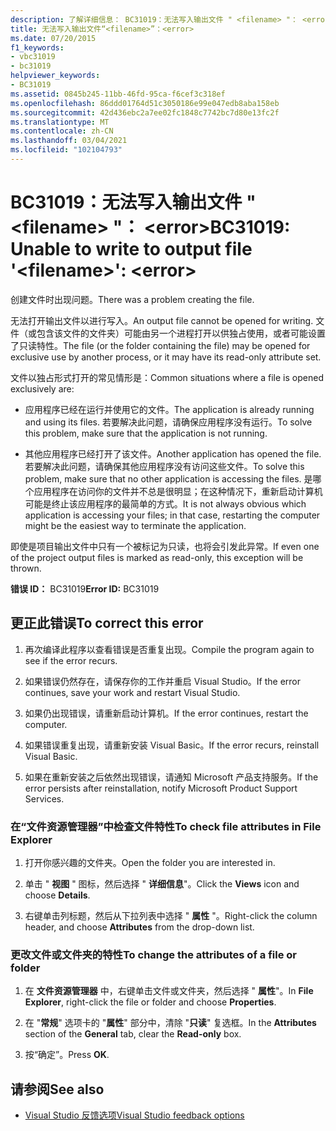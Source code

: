 ```yaml
---
description: 了解详细信息： BC31019：无法写入输出文件 " <filename> "： <error>
title: 无法写入输出文件“<filename>”：<error>
ms.date: 07/20/2015
f1_keywords:
- vbc31019
- bc31019
helpviewer_keywords:
- BC31019
ms.assetid: 0845b245-11bb-46fd-95ca-f6cef3c318ef
ms.openlocfilehash: 86ddd01764d51c3050186e99e047edb8aba158eb
ms.sourcegitcommit: 42d436ebc2a7ee02fc1848c7742bc7d80e13fc2f
ms.translationtype: MT
ms.contentlocale: zh-CN
ms.lasthandoff: 03/04/2021
ms.locfileid: "102104793"
---
```

# <a name="bc31019-unable-to-write-to-output-file-filename-error"></a><span data-ttu-id="0772f-103">BC31019：无法写入输出文件 " \<filename> "： \<error></span><span class="sxs-lookup"><span data-stu-id="0772f-103">BC31019: Unable to write to output file '\<filename>': \<error></span></span>

<span data-ttu-id="0772f-104">创建文件时出现问题。</span><span class="sxs-lookup"><span data-stu-id="0772f-104">There was a problem creating the file.</span></span>

 <span data-ttu-id="0772f-105">无法打开输出文件以进行写入。</span><span class="sxs-lookup"><span data-stu-id="0772f-105">An output file cannot be opened for writing.</span></span> <span data-ttu-id="0772f-106">文件（或包含该文件的文件夹）可能由另一个进程打开以供独占使用，或者可能设置了只读特性。</span><span class="sxs-lookup"><span data-stu-id="0772f-106">The file (or the folder containing the file) may be opened for exclusive use by another process, or it may have its read-only attribute set.</span></span>

 <span data-ttu-id="0772f-107">文件以独占形式打开的常见情形是：</span><span class="sxs-lookup"><span data-stu-id="0772f-107">Common situations where a file is opened exclusively are:</span></span>

- <span data-ttu-id="0772f-108">应用程序已经在运行并使用它的文件。</span><span class="sxs-lookup"><span data-stu-id="0772f-108">The application is already running and using its files.</span></span> <span data-ttu-id="0772f-109">若要解决此问题，请确保应用程序没有运行。</span><span class="sxs-lookup"><span data-stu-id="0772f-109">To solve this problem, make sure that the application is not running.</span></span>

- <span data-ttu-id="0772f-110">其他应用程序已经打开了该文件。</span><span class="sxs-lookup"><span data-stu-id="0772f-110">Another application has opened the file.</span></span> <span data-ttu-id="0772f-111">若要解决此问题，请确保其他应用程序没有访问这些文件。</span><span class="sxs-lookup"><span data-stu-id="0772f-111">To solve this problem, make sure that no other application is accessing the files.</span></span> <span data-ttu-id="0772f-112">是哪个应用程序在访问你的文件并不总是很明显；在这种情况下，重新启动计算机可能是终止该应用程序的最简单的方式。</span><span class="sxs-lookup"><span data-stu-id="0772f-112">It is not always obvious which application is accessing your files; in that case, restarting the computer might be the easiest way to terminate the application.</span></span>

 <span data-ttu-id="0772f-113">即使是项目输出文件中只有一个被标记为只读，也将会引发此异常。</span><span class="sxs-lookup"><span data-stu-id="0772f-113">If even one of the project output files is marked as read-only, this exception will be thrown.</span></span>

 <span data-ttu-id="0772f-114">**错误 ID：** BC31019</span><span class="sxs-lookup"><span data-stu-id="0772f-114">**Error ID:** BC31019</span></span>

## <a name="to-correct-this-error"></a><span data-ttu-id="0772f-115">更正此错误</span><span class="sxs-lookup"><span data-stu-id="0772f-115">To correct this error</span></span>

1. <span data-ttu-id="0772f-116">再次编译此程序以查看错误是否重复出现。</span><span class="sxs-lookup"><span data-stu-id="0772f-116">Compile the program again to see if the error recurs.</span></span>

2. <span data-ttu-id="0772f-117">如果错误仍然存在，请保存你的工作并重启 Visual Studio。</span><span class="sxs-lookup"><span data-stu-id="0772f-117">If the error continues, save your work and restart Visual Studio.</span></span>

3. <span data-ttu-id="0772f-118">如果仍出现错误，请重新启动计算机。</span><span class="sxs-lookup"><span data-stu-id="0772f-118">If the error continues, restart the computer.</span></span>

4. <span data-ttu-id="0772f-119">如果错误重复出现，请重新安装 Visual Basic。</span><span class="sxs-lookup"><span data-stu-id="0772f-119">If the error recurs, reinstall Visual Basic.</span></span>

5. <span data-ttu-id="0772f-120">如果在重新安装之后依然出现错误，请通知 Microsoft 产品支持服务。</span><span class="sxs-lookup"><span data-stu-id="0772f-120">If the error persists after reinstallation, notify Microsoft Product Support Services.</span></span>

### <a name="to-check-file-attributes-in-file-explorer"></a><span data-ttu-id="0772f-121">在“文件资源管理器”中检查文件特性</span><span class="sxs-lookup"><span data-stu-id="0772f-121">To check file attributes in File Explorer</span></span>

1. <span data-ttu-id="0772f-122">打开你感兴趣的文件夹。</span><span class="sxs-lookup"><span data-stu-id="0772f-122">Open the folder you are interested in.</span></span>

2. <span data-ttu-id="0772f-123">单击 " **视图** " 图标，然后选择 " **详细信息**"。</span><span class="sxs-lookup"><span data-stu-id="0772f-123">Click the **Views** icon and choose **Details**.</span></span>

3. <span data-ttu-id="0772f-124">右键单击列标题，然后从下拉列表中选择 " **属性** "。</span><span class="sxs-lookup"><span data-stu-id="0772f-124">Right-click the column header, and choose **Attributes** from the drop-down list.</span></span>

### <a name="to-change-the-attributes-of-a-file-or-folder"></a><span data-ttu-id="0772f-125">更改文件或文件夹的特性</span><span class="sxs-lookup"><span data-stu-id="0772f-125">To change the attributes of a file or folder</span></span>

1. <span data-ttu-id="0772f-126">在 **文件资源管理器** 中，右键单击文件或文件夹，然后选择 " **属性**"。</span><span class="sxs-lookup"><span data-stu-id="0772f-126">In **File Explorer**, right-click the file or folder and choose **Properties**.</span></span>

2. <span data-ttu-id="0772f-127">在 "**常规**" 选项卡的 "**属性**" 部分中，清除 "**只读**" 复选框。</span><span class="sxs-lookup"><span data-stu-id="0772f-127">In the **Attributes** section of the **General** tab, clear the **Read-only** box.</span></span>

3. <span data-ttu-id="0772f-128">按“确定”。</span><span class="sxs-lookup"><span data-stu-id="0772f-128">Press **OK**.</span></span>

## <a name="see-also"></a><span data-ttu-id="0772f-129">请参阅</span><span class="sxs-lookup"><span data-stu-id="0772f-129">See also</span></span>

- [<span data-ttu-id="0772f-130">Visual Studio 反馈选项</span><span class="sxs-lookup"><span data-stu-id="0772f-130">Visual Studio feedback options</span></span>](/visualstudio/ide/feedback-options)
